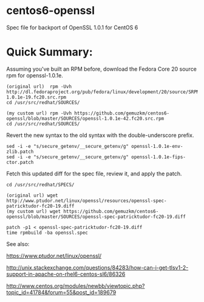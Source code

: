 centos6-openssl
===============

Spec file for backport of OpenSSL 1.0.1 for CentOS 6


Quick Summary:
==============
Assuming you've built an RPM before, download the Fedora Core 20 source rpm for openssl-1.0.1e.

````
(original url)  rpm -Uvh http://dl.fedoraproject.org/pub/fedora/linux/development/20/source/SRPMS/o/openssl-1.0.1e-19.fc20.src.rpm
cd /usr/src/redhat/SOURCES/

(my custom url) rpm -Uvh https://github.com/gemuzkm/centos6-openssl/blob/master/SOURCES/openssl-1.0.1e-42.fc20.src.rpm
cd /usr/src/redhat/SOURCES/
````

Revert the new syntax to the old syntax with the double-underscore prefix.

````
sed -i -e "s/secure_getenv/__secure_getenv/g" openssl-1.0.1e-env-zlib.patch
sed -i -e "s/secure_getenv/__secure_getenv/g" openssl-1.0.1e-fips-ctor.patch
````

Fetch this updated diff for the spec file, review it, and apply the patch.

````
cd /usr/src/redhat/SPECS/

(original url) wget http://www.ptudor.net/linux/openssl/resources/openssl-spec-patricktudor-fc20-19.diff
(my custom url) wget https://github.com/gemuzkm/centos6-openssl/blob/master/SOURCES/openssl-spec-patricktudor-fc20-19.diff

patch -p1 < openssl-spec-patricktudor-fc20-19.diff
time rpmbuild -ba openssl.spec
````

See also: 

https://www.ptudor.net/linux/openssl/

http://unix.stackexchange.com/questions/84283/how-can-i-get-tlsv1-2-support-in-apache-on-rhel6-centos-sl6/86326

http://www.centos.org/modules/newbb/viewtopic.php?topic_id=41784&forum=55&post_id=189679

